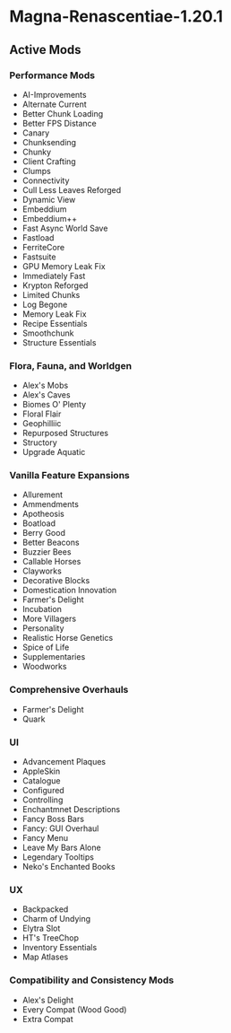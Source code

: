 # Magna-Renascentiae-1.20.1
 
## Active Mods

### Performance Mods
- AI-Improvements
- Alternate Current
- Better Chunk Loading
- Better FPS Distance 
- Canary
- Chunksending
- Chunky
- Client Crafting
- Clumps
- Connectivity
- Cull Less Leaves Reforged
- Dynamic View
- Embeddium
- Embeddium++
- Fast Async World Save
- Fastload
- FerriteCore
- Fastsuite
- GPU Memory Leak Fix
- Immediately Fast
- Krypton Reforged
- Limited Chunks
- Log Begone
- Memory Leak Fix
- Recipe Essentials
- Smoothchunk
- Structure Essentials

### Flora, Fauna, and Worldgen
- Alex's Mobs
- Alex's Caves
- Biomes O' Plenty
- Floral Flair
- Geophilliic
- Repurposed Structures
- Structory
- Upgrade Aquatic

### Vanilla Feature Expansions
- Allurement
- Ammendments
- Apotheosis
- Boatload
- Berry Good
- Better Beacons
- Buzzier Bees
- Callable Horses
- Clayworks
- Decorative Blocks
- Domestication Innovation
- Farmer's Delight
- Incubation
- More Villagers
- Personality
- Realistic Horse Genetics
- Spice of Life
- Supplementaries
- Woodworks

### Comprehensive Overhauls
- Farmer's Delight
- Quark

### UI
- Advancement Plaques
- AppleSkin
- Catalogue
- Configured
- Controlling
- Enchantmnet Descriptions
- Fancy Boss Bars
- Fancy: GUI Overhaul
- Fancy Menu
- Leave My Bars Alone
- Legendary Tooltips
- Neko's Enchanted Books

### UX
- Backpacked
- Charm of Undying
- Elytra Slot
- HT's TreeChop
- Inventory Essentials
- Map Atlases

### Compatibility and Consistency Mods
- Alex's Delight
- Every Compat (Wood Good)
- Extra Compat